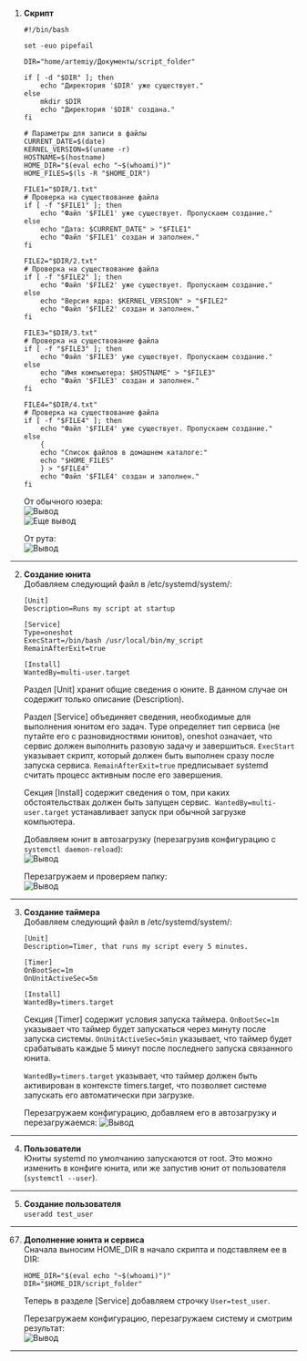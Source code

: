 1. **Скрипт**
    ```
    #!/bin/bash

    set -euo pipefail

    DIR="home/artemiy/Документы/script_folder"

    if [ -d "$DIR" ]; then
        echo "Директория '$DIR' уже существует."
    else
        mkdir $DIR
        echo "Директория '$DIR' создана."
    fi

    # Параметры для записи в файлы
    CURRENT_DATE=$(date)
    KERNEL_VERSION=$(uname -r)
    HOSTNAME=$(hostname)
    HOME_DIR="$(eval echo "~$(whoami)")"
    HOME_FILES=$(ls -R "$HOME_DIR")

    FILE1="$DIR/1.txt"
    # Проверка на существование файла
    if [ -f "$FILE1" ]; then
        echo "Файл '$FILE1' уже существует. Пропускаем создание."
    else
        echo "Дата: $CURRENT_DATE" > "$FILE1"
        echo "Файл '$FILE1' создан и заполнен."
    fi

    FILE2="$DIR/2.txt"
    # Проверка на существование файла
    if [ -f "$FILE2" ]; then
        echo "Файл '$FILE2' уже существует. Пропускаем создание."
    else
        echo "Версия ядра: $KERNEL_VERSION" > "$FILE2"
        echo "Файл '$FILE2' создан и заполнен."
    fi

    FILE3="$DIR/3.txt"
    # Проверка на существование файла
    if [ -f "$FILE3" ]; then
        echo "Файл '$FILE3' уже существует. Пропускаем создание."
    else
        echo "Имя компьютера: $HOSTNAME" > "$FILE3"
        echo "Файл '$FILE3' создан и заполнен."
    fi

    FILE4="$DIR/4.txt"
    # Проверка на существование файла
    if [ -f "$FILE4" ]; then
        echo "Файл '$FILE4' уже существует. Пропускаем создание."
    else
        {
        echo "Список файлов в домашнем каталоге:"
        echo "$HOME_FILES"
        } > "$FILE4"
        echo "Файл '$FILE4' создан и заполнен."
    fi
    ```
    От обычного юзера:  
    ![Вывод](image-1.png)  
    ![Еще вывод](image-3.png)

    От рута:  
    ![Вывод](image-4.png)

---

2. **Создание юнита**  
    Добавляем следующий файл в /etc/systemd/system/:  
    ```
    [Unit]
    Description=Runs my script at startup
    
    [Service]
    Type=oneshot
    ExecStart=/bin/bash /usr/local/bin/my_script
    RemainAfterExit=true
    
    [Install]
    WantedBy=multi-user.target
    ```

    Раздел [Unit] хранит общие сведения о юните. В данном случае он содержит только описание (Description).  

    Раздел [Service] объединяет сведения, необходимые для выполнения юнитом его задач. Type определяет тип сервиса (не путайте его с разновидностями юнитов), oneshot означает, что сервис должен выполнить разовую задачу и завершиться. `ExecStart` указывает скрипт, который должен быть выполнен сразу после запуска сервиса. `RemainAfterExit=true` предписывает systemd считать процесс активным после его завершения.  

    Секция [Install] содержит сведения о том, при каких обстоятельствах должен быть запущен сервис.` WantedBy=multi-user.target` устанавливает запуск при обычной загрузке компьютера.  

    Добавляем юнит в автозагрузку (перезагрузив конфигурацию с `systemctl daemon-reload`):  
    ![Вывод](image-2.png)  

    Перезагружаем и проверяем папку:  
    ![Вывод](image-5.png)  

---

3. **Создание таймера**  
    Добавляем следующий файл в /etc/systemd/system/:  
    ```
    [Unit]
    Description=Timer, that runs my script every 5 minutes.

    [Timer]
    OnBootSec=1m
    OnUnitActiveSec=5m

    [Install]
    WantedBy=timers.target
    ```

    Секция [Timer] содержит условия запуска таймера. `OnBootSec=1m` указывает что таймер будет запускаться через минуту после запуска системы. `OnUnitActiveSec=5min` указывает, что таймер будет срабатывать каждые 5 минут после последнего запуска связанного юнита.

    `WantedBy=timers.target` указывает, что таймер должен быть активирован в контексте timers.target, что позволяет системе запускать его автоматически при загрузке.

    Перезагружаем конфигурацию, добавляем его в автозагрузку и перезагружаемся:
    ![Вывод](image-6.png)
---

4. **Пользователи**  
    Юниты systemd по умолчанию запускаются от root. Это можно изменить в конфиге юнита, или же запустив юнит от пользователя (`systemctl --user`).
    
---

5. **Создание пользователя**  
    `useradd test_user`

---

67. **Дополнение юнита и сервиса**  
    Сначала выносим HOME_DIR в начало скрипта и подставляем ее в DIR:  

    ```
    HOME_DIR="$(eval echo "~$(whoami)")"   
    DIR="$HOME_DIR/script_folder"  
    ```  
    
    Теперь в разделе [Service] добавляем строчку `User=test_user`.   
    
    Перезагружаем конфигурацию, перезагружаем систему и смотрим результат:  
    ![Вывод](image-8.png)

---